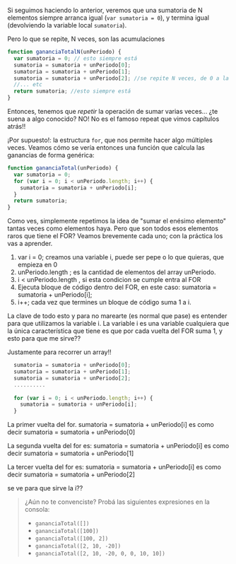Si seguimos haciendo lo anterior, veremos que una sumatoria de N elementos siempre arranca igual (`var sumatoria = 0`), y termina igual (devolviendo la variable local  `sumatoria`).

Pero lo que se repite, N veces, son las acumulaciones


```javascript
function gananciaTotalN(unPeriodo) {
  var sumatoria = 0; // esto siempre está
  sumatoria = sumatoria + unPeriodo[0];
  sumatoria = sumatoria + unPeriodo[1];
  sumatoria = sumatoria + unPeriodo[2]; //se repite N veces, de 0 a la última posición
  //... etc
  return sumatoria; //esto siempre está
}
```
Entonces,  tenemos que _repetir_ la operación de sumar varias veces... ¿te suena a algo conocido? 
NO! No es el famoso repeat que vimos capítulos atrás!!

¡Por supuesto!: la estructura `for`, que nos permite hacer algo múltiples veces. Veamos cómo se vería entonces una función que calcula las ganancias de forma genérica:

```javascript
function gananciaTotal(unPeriodo) {
  var sumatoria = 0;
  for (var i = 0; i < unPeriodo.length; i++) {
    sumatoria = sumatoria + unPeriodo[i];
  }
  return sumatoria;
}
```
Como ves, simplemente repetimos la idea de "sumar el enésimo elemento" tantas veces como elementos haya.
Pero que son todos esos elementos raros que tiene el FOR? Veamos brevemente cada uno; con la práctica los vas a aprender.

1) var i = 0; creamos una variable i, puede ser pepe o lo que quieras, que empieza en 0 
2) unPeriodo.length ; es la cantidad de elementos del array unPeriodo. 
3) i < unPeriodo.length , si esta condicion se cumple entra al FOR
4) Ejecuta bloque de código dentro del FOR, en este caso: sumatoria = sumatoria + unPeriodo[i];
5) i++; cada vez que termines un bloque de código suma 1 a i.

La clave de todo esto y para no marearte (es normal que pase) es entender para que utilizamos la variable i.
La variable i es una variable cualquiera que la única característica que tiene es que por cada vuelta del FOR suma 1, y esto para que me sirve??

Justamente para recorrer un array!!
```javascript
  sumatoria = sumatoria + unPeriodo[0];
  sumatoria = sumatoria + unPeriodo[1];
  sumatoria = sumatoria + unPeriodo[2];
  ..........
  
  for (var i = 0; i < unPeriodo.length; i++) {
    sumatoria = sumatoria + unPeriodo[i];
  }

```

La primer vuelta del for.
sumatoria = sumatoria + unPeriodo[i] es como decir sumatoria = sumatoria + unPeriodo[0]

La segunda vuelta del for es:
sumatoria = sumatoria + unPeriodo[i] es como decir sumatoria = sumatoria + unPeriodo[1]

La tercer vuelta del for es:
sumatoria = sumatoria + unPeriodo[i] es como decir sumatoria = sumatoria + unPeriodo[2]

se ve para que sirve la i??
  




> ¿Aún no te convenciste? Probá las siguientes expresiones en la consola:
>
> * `gananciaTotal([])`
> * `gananciaTotal([100])`
> * `gananciaTotal([100, 2])`
> * `gananciaTotal([2, 10, -20])`
> * `gananciaTotal([2, 10, -20, 0, 0, 10, 10])`



